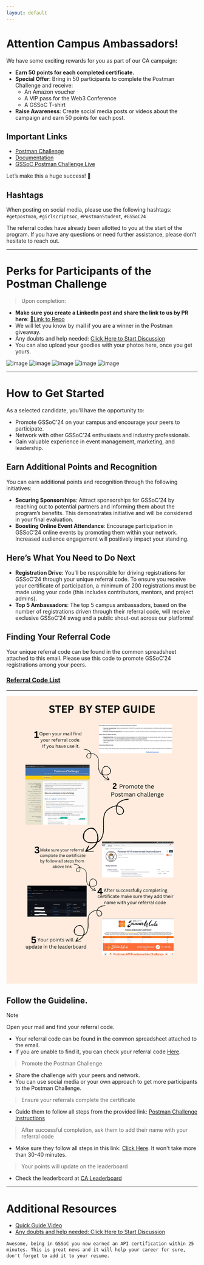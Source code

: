 ```yaml
---
layout: default
---
```

# Attention Campus Ambassadors!
We have some exciting rewards for you as part of our CA campaign:

- **Earn 50 points for each completed certificate.**
- **Special Offer**: Bring in 50 participants to complete the Postman Challenge and receive:
  - An Amazon voucher
  - A VIP pass for the Web3 Conference
  - A GSSoC T-shirt
- **Raise Awareness**: Create social media posts or videos about the campaign and earn 50 points for each post.

## Important Links
- [Postman Challenge](https://swiy.co/postman)
- [Documentation](https://gssoc24.github.io/Postman-Challenge/)
- [GSSoC Postman Challenge Live](https://gssoc.substack.com/p/gssoc-postman-challenge-live)

Let’s make this a huge success! 🌟

## Hashtags
When posting on social media, please use the following hashtags: `#getpostman`, `#girlscriptsoc`, `#PostmanStudent`, `#GSSoC24`

The referral codes have already been allotted to you at the start of the program. If you have any questions or need further assistance, please don’t hesitate to reach out.

---


# Perks for Participants of the Postman Challenge

> Upon completion:
- **Make sure you create a LinkedIn post and share the link to us by PR here**: [🔗Link to Repo](https://github.com/GSSoC24/Postman-Challenge)
- We will let you know by mail if you are a winner in the Postman giveaway.
- Any doubts and help needed: [Click Here to Start Discussion](https://github.com/GSSoC24/Postman-Challenge/discussions/categories/q-a)
- You can also upload your goodies with your photos here, once you get yours.
  
![image](https://github.com/user-attachments/assets/c4586890-f2ee-44a0-b2fd-097990f27e6d)
![image](https://github.com/user-attachments/assets/86359f0c-1140-4f7d-8a97-58e5c6ab8e5e)
![image](https://github.com/user-attachments/assets/08caaa32-ad10-4a97-8204-35f3e9e4e492)
![image](https://github.com/user-attachments/assets/278be15a-d68e-4b13-a2bf-8b4a812f1101)
![image](https://github.com/user-attachments/assets/1d4c12a9-be98-4ca3-b3ed-62e40fcdc028)

---

# How to Get Started
As a selected candidate, you’ll have the opportunity to:
- Promote GSSoC’24 on your campus and encourage your peers to participate.
- Network with other GSSoC’24 enthusiasts and industry professionals.
- Gain valuable experience in event management, marketing, and leadership.

## Earn Additional Points and Recognition
You can earn additional points and recognition through the following initiatives:
- **Securing Sponsorships**: Attract sponsorships for GSSoC’24 by reaching out to potential partners and informing them about the program’s benefits. This demonstrates initiative and will be considered in your final evaluation.
- **Boosting Online Event Attendance**: Encourage participation in GSSoC’24 online events by promoting them within your network. Increased audience engagement will positively impact your standing.

## Here’s What You Need to Do Next
- **Registration Drive**: You’ll be responsible for driving registrations for GSSoC’24 through your unique referral code. To ensure you receive your certificate of participation, a minimum of 200 registrations must be made using your code (this includes contributors, mentors, and project admins).
- **Top 5 Ambassadors**: The top 5 campus ambassadors, based on the number of registrations driven through their referral code, will receive exclusive GSSoC’24 swag and a public shout-out across our platforms!

## Finding Your Referral Code
Your unique referral code can be found in the common spreadsheet attached to this email. Please use this code to promote GSSoC’24 registrations among your peers.

### [Referral Code List](https://docs.google.com/spreadsheets/d/1N8u--oq2ZOdR_7x1_lj-CdddRRMJCzek7BRVhzKY4AY/edit?usp=sharing)

---


![image](./docs/assets/ca_guide.png)
## Follow the Guideline.
>[!NOTE]
>  Open your mail and find your referral code.
- Your referral code can be found in the common spreadsheet attached to the email.
- If you are unable to find it, you can check your referral code [Here](https://docs.google.com/spreadsheets/d/1N8u--oq2ZOdR_7x1_lj-CdddRRMJCzek7BRVhzKY4AY/edit?usp=sharing).

>Promote the Postman Challenge
- Share the challenge with your peers and network.
- You can use social media or your own approach to get more participants to the Postman Challenge.

>Ensure your referrals complete the certificate
- Guide them to follow all steps from the provided link: [Postman Challenge Instructions](https://gssoc24.github.io/Postman-Challenge/)

> After successful completion, ask them to add their name with your referral code
- Make sure they follow all steps in this link: [Click Here](https://gssoc24.github.io/Postman-Challenge/). It won't take more than 30-40 minutes.

> Your points will update on the leaderboard
- Check the leaderboard at [CA Leaderboard](https://ca-leaderboard.vercel.app)

---

# Additional Resources
- [Quick Guide Video](https://www.loom.com/share/07cbe164e91a40c5aefbb831681923cc?sid=8a39732c-820b-4237-b763-8d15a0c18e6b)
- [Any doubts and help needed: Click Here to Start Discussion](https://github.com/GSSoC24/Postman-Challenge/discussions/categories/q-a)

```
Awesome, being in GSSoC you now earned an API certification within 25 minutes. This is great news and it will help your career for sure, don't forget to add it to your resume.
```
